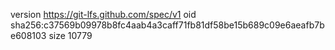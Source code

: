 version https://git-lfs.github.com/spec/v1
oid sha256:c37569b09978b8fc4aab4a3caff71fb81df58be15b689c09e6aeafb7be608103
size 10779
